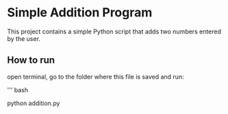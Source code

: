 # Simple Addition Program

This project contains a simple Python script that adds two numbers entered by the user.

## How to run
open terminal, go to the folder where this file is saved and run:

''' bash

python addition.py
